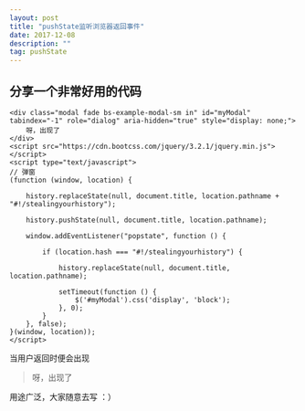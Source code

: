 ```yaml
---
layout: post
title: "pushState监听浏览器返回事件"
date: 2017-12-08  
description: ""
tag: pushState
---
```


## 分享一个非常好用的代码  

    <div class="modal fade bs-example-modal-sm in" id="myModal" tabindex="-1" role="dialog" aria-hidden="true" style="display: none;">
    	呀，出现了
    </div>
    <script src="https://cdn.bootcss.com/jquery/3.2.1/jquery.min.js"></script>
    <script type="text/javascript">
    // 弹窗
    (function (window, location) {
    	
    	history.replaceState(null, document.title, location.pathname + "#!/stealingyourhistory");
    
    	history.pushState(null, document.title, location.pathname);
    
    	window.addEventListener("popstate", function () {
    
    		if (location.hash === "#!/stealingyourhistory") {
    
    			history.replaceState(null, document.title, location.pathname);
    
    			setTimeout(function () {
    				$('#myModal').css('display', 'block');
    			}, 0);
    		}
    	}, false);
    }(window, location));
    </script>  
    
当用户返回时便会出现   
> 呀，出现了  

用途广泛，大家随意去写  ：）
 


